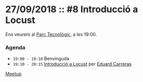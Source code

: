# 27/09/2018 :: #8 Introducció a Locust

Ens veurem al [Parc Tecnològic](http://www.openstreetmap.org/way/63929565), a les 19:00.

### Agenda

- `19:00 - 19:10`  Benvinguda
- `19:10 - 20:15`  [Introducció a Locust](https://github.com/pygrn/xerrades/issues/35) per [Eduard Carreras](https://github.com/ecarreras)

[Meetup](https://www.meetup.com/PythonGirona/events/254941736/)
